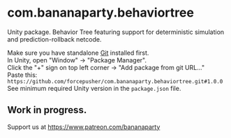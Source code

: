 # com.bananaparty.behaviortree  
  
Unity package. Behavior Tree featuring support for deterministic simulation and prediction-rollback netcode.  
  
Make sure you have standalone [Git](https://git-scm.com/downloads) installed first.  
In Unity, open "Window" -> "Package Manager".  
Click the "+" sign on top left corner -> "Add package from git URL..."  
Paste this: `https://github.com/forcepusher/com.bananaparty.behaviortree.git#1.0.0`  
See minimum required Unity version in the `package.json` file.  
  
## Work in progress.  
Support us at https://www.patreon.com/bananaparty
